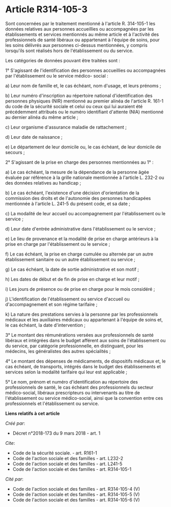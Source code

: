# Article R314-105-3

Sont concernées par le traitement mentionné à l'article R. 314-105-1 les données relatives aux personnes accueillies ou
accompagnées par les établissements et services mentionnés au même article et à l'activité des professionnels de santé
libéraux ou appartenant à l'équipe de soins, pour les soins délivrés aux personnes ci-dessus mentionnées, y compris
lorsqu'ils sont réalisés hors de l'établissement ou du service. 

Les catégories de données pouvant être traitées sont : 

1° S'agissant de l'identification des personnes accueillies ou accompagnées par l'établissement ou le service médico-
social : 

a) Leur nom de famille et, le cas échéant, nom d'usage, et leurs prénoms ; 

b) Leur numéro d'inscription au répertoire national d'identification des personnes physiques (NIR) mentionné au premier
alinéa de l'article R. 161-1 du code de la sécurité sociale et celui ou ceux qui lui auraient été précédemment attribués ou
le numéro identifiant d'attente (NIA) mentionné au dernier alinéa du même article ; 

c) Leur organisme d'assurance maladie de rattachement ; 

d) Leur date de naissance ; 

e) Le département de leur domicile ou, le cas échéant, de leur domicile de secours ; 

2° S'agissant de la prise en charge des personnes mentionnées au 1° : 

a) Le cas échéant, la mesure de la dépendance de la personne âgée évaluée par référence à la grille nationale mentionnée à
l'article L. 232-2 ou des données relatives au handicap ; 

b) Le cas échéant, l'existence d'une décision d'orientation de la commission des droits et de l'autonomie des personnes
handicapées mentionnée à l'article L. 241-5 du présent code, et sa date ; 

c) La modalité de leur accueil ou accompagnement par l'établissement ou le service ; 

d) Leur date d'entrée administrative dans l'établissement ou le service ; 

e) Le lieu de provenance et la modalité de prise en charge antérieurs à la prise en charge par l'établissement ou le
service ; 

f) Le cas échéant, la prise en charge cumulée ou alternée par un autre établissement sanitaire ou un autre établissement ou
service ; 

g) Le cas échéant, la date de sortie administrative et son motif ; 

h) Les dates de début et de fin de prise en charge et leur motif ; 

i) Les jours de présence ou de prise en charge pour le mois considéré ; 

j) L'identification de l'établissement ou service d'accueil ou d'accompagnement et son régime tarifaire ; 

k) La nature des prestations servies à la personne par les professionnels médicaux et les auxiliaires médicaux ou appartenant
à l'équipe de soins et, le cas échéant, la date d'intervention ; 

3° Le montant des rémunérations versées aux professionnels de santé libéraux et intégrées dans le budget afférent aux soins
de l'établissement ou du service, par catégorie professionnelle, en distinguant, pour les médecins, les généralistes des
autres spécialités ; 

4° Le montant des dépenses de médicaments, de dispositifs médicaux et, le cas échéant, de transports, intégrés dans le budget
des établissements et services selon la modalité tarifaire qui leur est applicable ; 

5° Le nom, prénom et numéro d'identification au répertoire des professionnels de santé, le cas échéant des professionnels du
secteur médico-social, libéraux prescripteurs ou intervenants au titre de l'établissement ou service médico-social, ainsi que
la convention entre ces professionnels et l'établissement ou service.

**Liens relatifs à cet article**

_Créé par_:

  - Décret n°2018-173 du 9 mars 2018 - art. 1

_Cite_:

  - Code de la sécurité sociale. - art. R161-1
  - Code de l'action sociale et des familles - art. L232-2
  - Code de l'action sociale et des familles - art. L241-5
  - Code de l'action sociale et des familles - art. R314-105-1

_Cité par_:

  - Code de l'action sociale et des familles - art. R314-105-4 (V)
  - Code de l'action sociale et des familles - art. R314-105-5 (V)
  - Code de l'action sociale et des familles - art. R314-105-6 (V)
